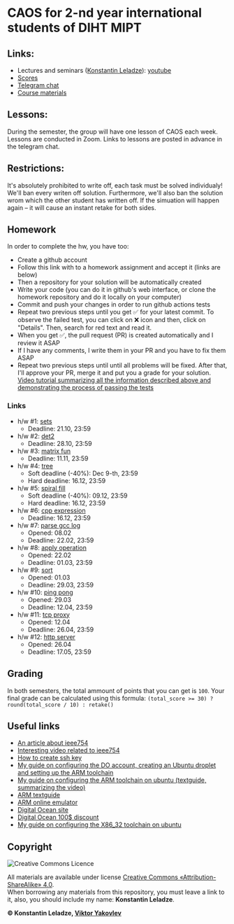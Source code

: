 # CAOS for 2-nd year international students of DIHT MIPT


## Links:
+ Lectures and seminars ([Konstantin Leladze](https://t.me/konstantinleladze)): [youtube](https://www.youtube.com/playlist?list=PL85_gNEP3vgRtexq5fuq0BSrc3sV_6o_1)
+ [Scores](https://docs.google.com/spreadsheets/d/1Tgdwisz_XMZKl8V1fN_sbbZNGZV1ZJdvDhrT02vjiWs)
+ [Telegram chat](https://t.me/+LYOYGPVW-cA3NmJi)
+ [Course materials](https://github.com/victor-yacovlev/mipt-diht-caos/tree/master/en-mipt)

## Lessons:
During the semester, the group will have one lesson of CAOS each week. Lessons are conducted in Zoom. Links to lessons are posted in advance in the telegram chat.

## Restrictions:
It's absolutely prohibited to write off, each task must be solved individualy! We'll ban every writen off solution. Furthermore, we'll also ban the solution wrom which the other student has written off. If the simuation will happen again – it will cause an instant retake for both sides.

## Homework
In order to complete the hw, you have too:
+ Create a github account
+ Follow this link with to a homework assignment and accept it (links are below)
+ Then a repository for your solution will be automatically created
+ Write your code (you can do it in github's web interface, or clone the homework repository and do it locally on your computer)
+ Commit and push your changes in order to run github actions tests
+ Repeat two previous steps until you get ✅ for your latest commit.
  To observe the failed test, you can click on ❌ icon and then, click on "Details".
  Then, search for red text and read it.
+ When you get ✅, the pull request (PR) is created automatically and I review it ASAP
+ If I have any comments, I write them in your PR and you have to fix them ASAP
+ Repeat two previous steps until until all problems will be fixed.
  After that, I'll approve your PR, merge it and put you a grade for your solution.
[Video tutorial summarizing all the information described above and demonstrating the process of passing the tests](https://www.youtube.com/watch?v=GS1ai5_7aak&list=PL85_gNEP3vgRtexq5fuq0BSrc3sV_6o_1&index=7&ab_channel=KonstantinLeladze)

### Links
+ h/w #1: [sets](https://classroom.github.com/a/4mZ6mppX)
  + Deadline: 21.10, 23:59
+ h/w #2: [det2](https://classroom.github.com/a/C3yZC7Hm)
  + Deadline: 28.10, 23:59
+ h/w #3: [matrix fun](https://classroom.github.com/a/-_1qo_tu)
  + Deadline: 11.11, 23:59
+ h/w #4: [tree](https://classroom.github.com/a/ye--z9tK)
  + Soft deadline (-40%): Dec 9-th, 23:59
  + Hard deadline: 16.12, 23:59
+ h/w #5: [spiral fill](https://classroom.github.com/a/iZxc-71K)
  + Soft deadline (-40%): 09.12, 23:59
  + Hard deadline: 16.12, 23:59
+ h/w #6: [cpp expression](https://classroom.github.com/a/8xgWlV3G)
  + Deadline: 16.12, 23:59
+ h/w #7: [parse gcc log](https://classroom.github.com/a/ufC42VC_)
  + Opened: 08.02
  + Deadline: 22.02, 23:59
+ h/w #8: [apply operation](https://classroom.github.com/a/K1zY1vV1)
  + Opened: 22.02
  + Deadline: 01.03, 23:59
+ h/w #9: [sort](https://classroom.github.com/a/xDWkWKKx)
  + Opened: 01.03
  + Deadline: 29.03, 23:59
+ h/w #10: [ping pong](https://classroom.github.com/a/MLfRK9hv)
  + Opened: 29.03
  + Deadline: 12.04, 23:59
+ h/w #11: [tcp proxy](https://classroom.github.com/a/OxOzRD7d)
  + Opened: 12.04
  + Deadline: 26.04, 23:59
+ h/w #12: [http server](https://classroom.github.com/a/6Obn7dsh)
  + Opened: 26.04
  + Deadline: 17.05, 23:59

## Grading
In both semesters, the total ammount of points that you can get is `100`. Your final grade can be calculated using this formula: `(total_score >= 30) ? round(total_score / 10) : retake()`

## Useful links
+ [An article about ieee754](https://steve.hollasch.net/cgindex/coding/ieeefloat.html)
+ [Interesting video related to ieee754](https://www.youtube.com/watch?v=p8u_k2LIZyo)
+ [How to create ssh key](https://docs.oracle.com/en/cloud/cloud-at-customer/occ-get-started/generate-ssh-key-pair.html)
+ [My guide on configuring the DO account, creating an Ubuntu droplet and setting up the ARM toolchain](https://www.youtube.com/watch?v=zXXSoyMuiuw)
+ [My guide on configuring the ARM toolchain on ubuntu (textguide, summarizing the video)](https://github.com/Costello1329/caos-mipt-2021/blob/master/arm.md)
+ [ARM textguide](https://azeria-labs.com/writing-arm-assembly-part-1/)
+ [ARM online emulator](https://bkhmsi.github.io/ARMThumb_Sim/)
+ [Digital Ocean site](https://digitalocean.com)
+ [Digital Ocean 100$ discount](https://www.digitalocean.com/github-students/)
+ [My guide on configuring the X86_32 toolchain on ubuntu](https://github.com/Costello1329/caos-mipt-2021/blob/master/x86_32.md)


## Copyright
![Creative Commons Licence](https://i.creativecommons.org/l/by-sa/4.0/88x31.png)

All materials are available under license [Creative Commons «Attribution-ShareAlike» 4.0](http://creativecommons.org/licenses/by-sa/4.0/).\
When borrowing any materials from this repository, you must leave a link to it, also, you should include my name: **Konstantin Leladze**.

__© Konstantin Leladze, [Viktor Yakovlev](https://github.com/victor-yacovlev/)__
